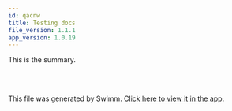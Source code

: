 ```yaml
---
id: qacnw
title: Testing docs
file_version: 1.1.1
app_version: 1.0.19
---
```


<!-- Summary - Do not remove this comment -->
This is the summary.

<br/>

<br/>

This file was generated by Swimm. [Click here to view it in the app](https://app.swimm.io/repos/Z2l0aHViJTNBJTNBYXV0aCUzQSUzQXNoYWxvbw==/playlists/qacnw).
